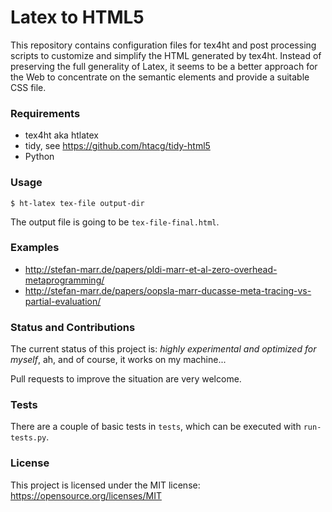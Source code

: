 Latex to HTML5
==============

This repository contains configuration files for tex4ht and post processing
scripts to customize and simplify the HTML generated by tex4ht. Instead of
preserving the full generality of Latex, it seems to be a better approach for
the Web to concentrate on the semantic elements and provide a suitable CSS file.


### Requirements

 - tex4ht aka htlatex
 - tidy, see https://github.com/htacg/tidy-html5
 - Python

### Usage

```
$ ht-latex tex-file output-dir
```

The output file is going to be `tex-file-final.html`.

### Examples

 - http://stefan-marr.de/papers/pldi-marr-et-al-zero-overhead-metaprogramming/
 - http://stefan-marr.de/papers/oopsla-marr-ducasse-meta-tracing-vs-partial-evaluation/

### Status and Contributions

The current status of this project is: *highly experimental and optimized for
myself*, ah, and of course, it works on my machine... 

Pull requests to improve the situation are very welcome.

### Tests

There are a couple of basic tests in `tests`, which can be executed with
`run-tests.py`.

### License

This project is licensed under the MIT license: https://opensource.org/licenses/MIT
